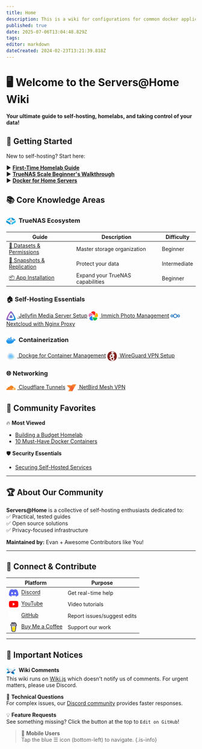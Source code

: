 ```yaml
---
title: Home
description: This is a wiki for configurations for common docker applications as well as setting up apps on TrueNAS Scale
published: true
date: 2025-07-06T13:04:48.829Z
tags: 
editor: markdown
dateCreated: 2024-02-23T13:21:39.818Z
---
```


# 🖥️ Welcome to the Servers@Home Wiki

**Your ultimate guide to self-hosting, homelabs, and taking control of your data!**  



## 🚀 Getting Started
New to self-hosting? Start here:

▶️ **[First-Time Homelab Guide](https://blog.serversatho.me/breaking-the-rules/)**  
▶️ **[TrueNAS Scale Beginner's Walkthrough](/TrueNAS)**  
▶️ **[Docker for Home Servers](/Docker)**  



## 📚 Core Knowledge Areas

### <img src="/truenas-core.png" width="25" style="vertical-align:middle;margin-right:4px"> TrueNAS Ecosystem
| Guide | Description | Difficulty |
|-------|-------------|------------|
| [📁 Datasets & Permissions](https://wiki.serversatho.me/en/TrueNAS#datsets) | Master storage organization | Beginner |
| [🔄 Snapshots & Replication](https://wiki.serversatho.me/en/TrueNAS#data-protection) | Protect your data | Intermediate |
| [📦 App Installation](https://wiki.serversatho.me/en/TrueNAS#apps) | Expand your TrueNAS capabilities | Beginner |

### 🏠 Self-Hosting Essentials
[<img src="/jellyfin.png" width="25" style="vertical-align:middle;margin-right:4px"> Jellyfin Media Server Setup](/jellyfin)
[<img src="/immich.png" width="25" style="vertical-align:middle;margin-right:4px"> Immich Photo Management](/immich)
[<img src="/nextcloud.png" width="25" style="vertical-align:middle;margin-right:4px"> Nextcloud with Nginx Proxy](/nextcloud)

### <img src="/docker.png" width="25" style="vertical-align:middle;margin-right:4px"> Containerization
[<img src="/dockge.png" width="25" style="vertical-align:middle;margin-right:4px"> Dockge for Container Management](/Dockge)
[<img src="/wireguard.png" width="25" style="vertical-align:middle;margin-right:4px"> WireGuard VPN Setup](/wg-easy)

### 🌐 Networking
[<img src="/cloudflare.png" width="25" style="vertical-align:middle;margin-right:4px"> Cloudflare Tunnels](/CloudflareTunnels)
[<img src="/netbird.png" width="25" style="vertical-align:middle;margin-right:4px"> NetBird Mesh VPN](/netbird)



## 🌟 Community Favorites

🔥 **Most Viewed**  
- [Building a Budget Homelab](https://blog.serversatho.me/sourcing-used-parts/)  
- [10 Must-Have Docker Containers](/ravencentric)  

🛡️ **Security Essentials**  
- [Securing Self-Hosted Services](https://blog.serversatho.me/best-vpn-ever/)  
 

---

## 🏆 About Our Community

**Servers@Home** is a collective of self-hosting enthusiasts dedicated to:  
✅ Practical, tested guides  
✅ Open source solutions  
✅ Privacy-focused infrastructure  

**Maintained by:** Evan + Awesome Contributors like You!  

---

## 💬 Connect & Contribute

| Platform | Purpose |
|----------|---------|
| <img src="/discord.png" width="25" style="vertical-align:middle;margin-right:4px"> [Discord](https://discord.gg/syvCPcRJnR) | Get real-time help |
| <img src="/youtube.png" width="25" style="vertical-align:middle;margin-right:4px"> [YouTube](https://www.youtube.com/@ServersatHome) | Video tutorials |
| <img src="/github-light.png" width="25" style="vertical-align:middle;margin-right:4px"> [GitHub](https://github.com/serversathome/ServersatHome) | Report issues/suggest edits |
|<img src="/buy-me-a-coffee.png" width="25" style="vertical-align:middle;margin-right:4px"> [Buy Me a Coffee](https://www.buymeacoffee.com/serversathome) | Support our work |

---

## 📢 Important Notices

<img src="/wiki-js.png" width="25" style="vertical-align:middle;margin-right:4px"> **Wiki Comments**  
This wiki runs on [Wiki.js](https://js.wiki/) which doesn't notify us of comments. For urgent matters, please use Discord.

🚨 **Technical Questions**  
For complex issues, our [Discord community](https://discord.gg/syvCPcRJnR) provides faster responses.

💡 **Feature Requests**  
See something missing? Click the button at the top to `Edit on GitHub`!

> 📱 **Mobile Users**  
> Tap the blue ☰ icon (bottom-left) to navigate.
{.is-info}

